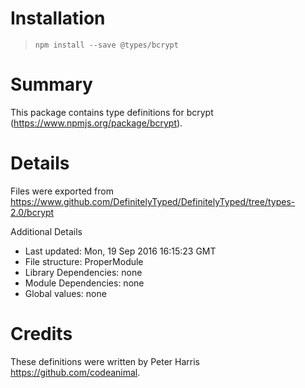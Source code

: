 # Installation
> `npm install --save @types/bcrypt`

# Summary
This package contains type definitions for bcrypt (https://www.npmjs.org/package/bcrypt).

# Details
Files were exported from https://www.github.com/DefinitelyTyped/DefinitelyTyped/tree/types-2.0/bcrypt

Additional Details
 * Last updated: Mon, 19 Sep 2016 16:15:23 GMT
 * File structure: ProperModule
 * Library Dependencies: none
 * Module Dependencies: none
 * Global values: none

# Credits
These definitions were written by Peter Harris <https://github.com/codeanimal>.
